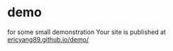 # demo
for some small demonstration
 Your site is published at [ericyang89.github.io/demo/](https://ericyang89.github.io/demo/)
